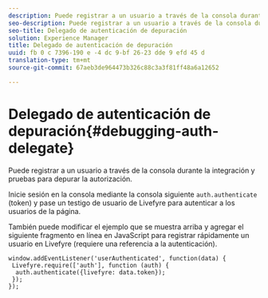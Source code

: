 ```yaml
---
description: Puede registrar a un usuario a través de la consola durante la integración y pruebas para depurar la autorización.
seo-description: Puede registrar a un usuario a través de la consola durante la integración y pruebas para depurar la autorización.
seo-title: Delegado de autenticación de depuración
solution: Experience Manager
title: Delegado de autenticación de depuración
uuid: fb 0 c 7396-190 e -4 dc 9-bf 26-23 dde 9 efd 45 d
translation-type: tm+mt
source-git-commit: 67aeb3de964473b326c88c3a3f81ff48a6a12652

---
```



# Delegado de autenticación de depuración{#debugging-auth-delegate}

Puede registrar a un usuario a través de la consola durante la integración y pruebas para depurar la autorización.

Inicie sesión en la consola mediante la consola siguiente `auth.authenticate` (token) y pase un testigo de usuario de Livefyre para autenticar a los usuarios de la página.

También puede modificar el ejemplo que se muestra arriba y agregar el siguiente fragmento en línea en JavaScript para registrar rápidamente un usuario en Livefyre (requiere una referencia a la autenticación).

```
window.addEventListener('userAuthenticated', function(data) { 
 Livefyre.require(['auth'], function (auth) { 
  auth.authenticate({livefyre: data.token}); 
 }); 
});
```

